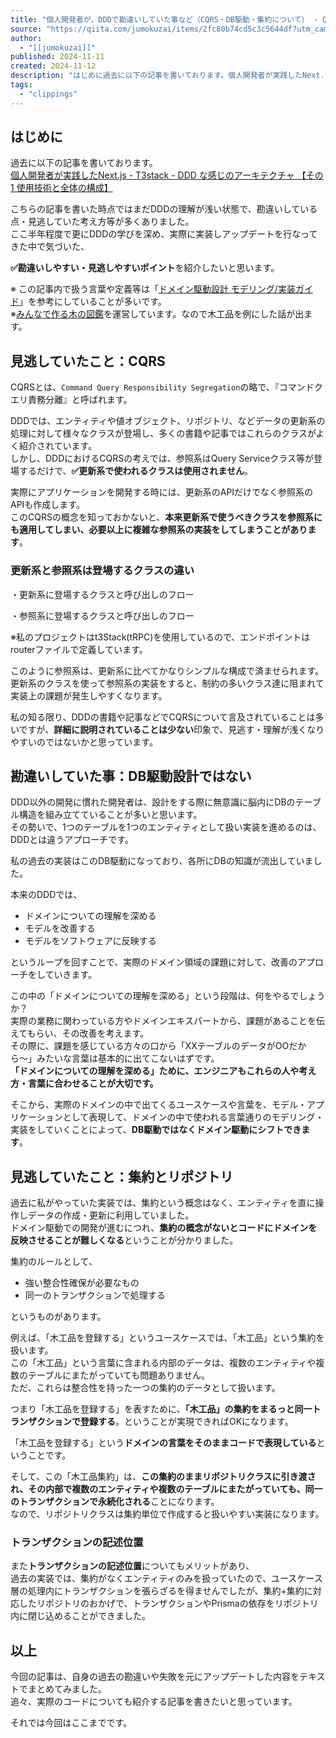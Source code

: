 ```yaml
---
title: "個人開発者が、DDDで勘違いしていた事など（CQRS・DB駆動・集約について） - Qiita"
source: "https://qiita.com/jumokuzai/items/2fc80b74cd5c3c5644df?utm_campaign=popular_items&utm_medium=feed&utm_source=popular_items"
author:
  - "[[jumokuzai]]"
published: 2024-11-11
created: 2024-11-12
description: "はじめに過去に以下の記事を書いております。個人開発者が実践したNext.js - T3stack - DDD な感じのアーキテクチャ 【その1 使用技術と全体の構成】こちらの記事を書いた時点で…"
tags:
  - "clippings"
---
```

## はじめに

過去に以下の記事を書いております。  
[個人開発者が実践したNext.js - T3stack - DDD な感じのアーキテクチャ 【その1 使用技術と全体の構成】](https://qiita.com/jumokuzai/items/2a472afae5a50b0cf77b)

こちらの記事を書いた時点ではまだDDDの理解が浅い状態で、勘違いしている点・見逃していた考え方等が多くありました。  
ここ半年程度で更にDDDの学びを深め、実際に実装しアップデートを行なってきた中で気づいた、

**✅勘違いしやすい・見逃しやすいポイント**を紹介したいと思います。

※ この記事内で扱う言葉や定義等は「[ドメイン駆動設計 モデリング/実装ガイド](https://booth.pm/ja/items/1835632)」を参考にしていることが多いです。  
※[みんなで作る木の図鑑](https://kinozukan.info/)を運営しています。なので木工品を例にした話が出ます。

## 見逃していたこと：CQRS

CQRSとは、`Command Query Responsibility Segregation`の略で、『コマンドクエリ責務分離』と呼ばれます。

DDDでは、エンティティや値オブジェクト、リポジトリ、などデータの更新系の処理に対して様々なクラスが登場し、多くの書籍や記事ではこれらのクラスがよく紹介されています。  
しかし、DDDにおけるCQRSの考えでは、参照系はQuery Serviceクラス等が登場するだけで、**✅更新系で使われるクラスは使用されません**。

実際にアプリケーションを開発する時には、更新系のAPIだけでなく参照系のAPIも作成します。  
このCQRSの概念を知っておかないと、**本来更新系で使うべきクラスを参照系にも適用してしまい、必要以上に複雑な参照系の実装をしてしまうことがあります**。

### 更新系と参照系は登場するクラスの違い

・更新系に登場するクラスと呼び出しのフロー

・参照系に登場するクラスと呼び出しのフロー

※私のプロジェクトはt3Stack(tRPC)を使用しているので、エンドポイントはrouterファイルで定義しています。

このように参照系は、更新系に比べてかなりシンプルな構成で済ませられます。  
更新系のクラスを使って参照系の実装をすると、制約の多いクラス達に阻まれて実装上の課題が発生しやすくなります。

私の知る限り、DDDの書籍や記事などでCQRSについて言及されていることは多いですが、**詳細に説明されていることは少ない**印象で、見逃す・理解が浅くなりやすいのではないかと思っています。

## 勘違いしていた事：DB駆動設計ではない

DDD以外の開発に慣れた開発者は、設計をする際に無意識に脳内にDBのテーブル構造を組み立てていることが多いと思います。  
その勢いで、1つのテーブルを1つのエンティティとして扱い実装を進めるのは、DDDとは違うアプローチです。

私の過去の実装はこのDB駆動になっており、各所にDBの知識が流出していました。

本来のDDDでは、

- ドメインについての理解を深める
- モデルを改善する
- モデルをソフトウェアに反映する

というループを回すことで、実際のドメイン領域の課題に対して、改善のアプローチをしていきます。

この中の「ドメインについての理解を深める」という段階は、何をやるでしょうか？  
実際の業務に関わっている方やドメインエキスパートから、課題があることを伝えてもらい、その改善を考えます。  
その際に、課題を感じている方々の口から「XXテーブルのデータがOOだから〜」みたいな言葉は基本的に出てこないはずです。  
**「ドメインについての理解を深める」ために、エンジニアもこれらの人や考え方・言葉に合わせることが大切です。**

そこから、実際のドメインの中で出てくるユースケースや言葉を、モデル・アプリケーションとして表現して、ドメインの中で使われる言葉通りのモデリング・実装をしていくことによって、**DB駆動ではなくドメイン駆動にシフトできます**。

## 見逃していたこと：集約とリポジトリ

過去に私がやっていた実装では、集約という概念はなく、エンティティを直に操作しデータの作成・更新に利用していました。  
ドメイン駆動での開発が進むにつれ、**集約の概念がないとコードにドメインを反映させることが難しくなる**ということが分かりました。

集約のルールとして、

- 強い整合性確保が必要なもの
- 同一のトランザクションで処理する

というものがあります。

例えば、「木工品を登録する」というユースケースでは、「木工品」という集約を扱います。  
この「木工品」という言葉に含まれる内部のデータは、複数のエンティティや複数のテーブルにまたがっていても問題ありません。  
ただ、これらは整合性を持った一つの集約のデータとして扱います。

つまり「木工品を登録する」を表すために、**「木工品」の集約をまるっと同一トランザクションで登録する**。ということが実現できればOKになります。

「木工品を登録する」という**ドメインの言葉をそのままコードで表現している**ということです。

そして、この「木工品集約」は、**この集約のままリポジトリクラスに引き渡され、その内部で複数のエンティティや複数のテーブルにまたがっていても、同一のトランザクションで永続化される**ことになります。  
なので、リポジトリクラスは集約単位で作成すると扱いやすい実装になります。

### トランザクションの記述位置

また**トランザクションの記述位置**についてもメリットがあり、  
過去の実装では、集約がなくエンティティのみを扱っていたので、ユースケース層の処理内にトランザクションを張らざるを得ませんでしたが、集約+集約に対応したリポジトリのおかげで、トランザクションやPrismaの依存をリポジトリ内に閉じ込めることができました。

## 以上

今回の記事は、自身の過去の勘違いや失敗を元にアップデートした内容をテキストでまとめてみました。  
追々、実際のコードについても紹介する記事を書きたいと思っています。

それでは今回はここまでです。